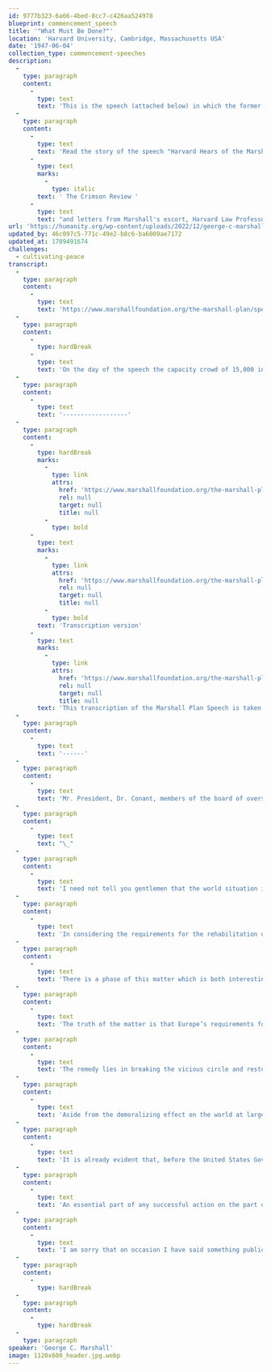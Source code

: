 ```yaml
---
id: 9777b323-6a66-4bed-8cc7-c426aa524978
blueprint: commencement_speech
title: '"What Must Be Done?"'
location: 'Harvard University, Cambridge, Massachusetts USA'
date: '1947-06-04'
collection_type: commencement-speeches
description:
  -
    type: paragraph
    content:
      -
        type: text
        text: 'This is the speech (attached below) in which the former Secretary of State outlined a program of economic assistance to war-torn Europe. Mr Marshall is the only professional soldier ever to have won the Nobel Peace Prize. '
  -
    type: paragraph
    content:
      -
        type: text
        text: 'Read the story of the speech "Harvard Hears of the Marshall Plan" published in the May 4, 1962,'
      -
        type: text
        marks:
          -
            type: italic
        text: ' The Crimson Review '
      -
        type: text
        text: "and letters from Marshall's escort, Harvard Law Professor E. M. Morgan, and Laird Bell, President of the Alumni Association."
url: 'https://humanity.org/wp-content/uploads/2022/12/george-c-marshall.jpg'
updated_by: 46c097c5-771c-49e2-b8c6-ba6009ae7172
updated_at: 1709491674
challenges:
  - cultivating-peace
transcript:
  -
    type: paragraph
    content:
      -
        type: text
        text: 'https://www.marshallfoundation.org/the-marshall-plan/speech/'
  -
    type: paragraph
    content:
      -
        type: hardBreak
      -
        type: text
        text: 'On the day of the speech the capacity crowd of 15,000 in Harvard Yard did not expect to see history made but simply to see one of the most admired public servants in America. However when Secretary Marshall began to read his speech there was a recognition that the carefully worded remarks on the political and economic crisis in Europe marked an important event. In that speech, Marshall outlined the need for an economic aid plan to help the devastated nations of Europe and their citizens to recover from the ravages of World War II. When Marshall said, “It is logical that the United States should do whatever it is able to do to assist in the return of normal economic health in the world, without which there can be no political stability and no assured peace,” the Secretary of State committed the United States to consider a European recovery plan that would be developed by the Europeans and presented to the United States. Thus was launched The Marshall Plan for which George C. Marshall would be awarded the Nobel Peace Prize.'
  -
    type: paragraph
    content:
      -
        type: text
        text: '------------------'
  -
    type: paragraph
    content:
      -
        type: hardBreak
        marks:
          -
            type: link
            attrs:
              href: 'https://www.marshallfoundation.org/the-marshall-plan/speech/#'
              rel: null
              target: null
              title: null
          -
            type: bold
      -
        type: text
        marks:
          -
            type: link
            attrs:
              href: 'https://www.marshallfoundation.org/the-marshall-plan/speech/#'
              rel: null
              target: null
              title: null
          -
            type: bold
        text: 'Transcription version'
      -
        type: text
        marks:
          -
            type: link
            attrs:
              href: 'https://www.marshallfoundation.org/the-marshall-plan/speech/#'
              rel: null
              target: null
              title: null
        text: 'This transcription of the Marshall Plan Speech is taken from a recorded tape in the Foundation’s archives. The principal differences between this transcription and the version distributed to the press by the State Department are the opening and the closing paragraphs which Marshall added while delivering his address.'
  -
    type: paragraph
    content:
      -
        type: text
        text: '------'
  -
    type: paragraph
    content:
      -
        type: text
        text: 'Mr. President, Dr. Conant, members of the board of overseers, ladies and gentlemen, I’m profoundly grateful and touched by the distinction and honor and great compliment accorded me by the authorities of Harvard this morning. I’m overwhelmed, as a matter of fact, and I’m rather fearful of my inability to maintain such a high rating as you’ve been generous enough to accord to me. In these historic and lovely surroundings, this perfect day, and this very wonderful assembly, it is a tremendously impressive thing to an individual in my position.'
  -
    type: paragraph
    content:
      -
        type: text
        text: "\_"
  -
    type: paragraph
    content:
      -
        type: text
        text: 'I need not tell you gentlemen that the world situation is very serious. That must be apparent to all intelligent people. I think one difficulty is that the problem is one of such enormous complexity that the very mass of facts presented to the public by press and radio make it exceedingly difficult for the man in the street to reach a clear appraisement of the situation. Furthermore, the people of this country are distant from the troubled areas of the earth and it is hard for them to comprehend the plight and consequent reactions of the long-suffering peoples, and the effect of those reactions on their governments in connection with our efforts to promote peace in the world.'
  -
    type: paragraph
    content:
      -
        type: text
        text: 'In considering the requirements for the rehabilitation of Europe the physical loss of life, the visible destruction of cities, factories, mines and railroads was correctly estimated, but it has become obvious during recent months that this visible destruction was probably less serious than the dislocation of the entire fabric of European economy. For the past ten years conditions have been highly abnormal. The feverish preparation for war and the more feverish maintenance of the war effort engulfed all aspects of national economies. Machinery has fallen into disrepair or is entirely obsolete. Under the arbitrary and destructive Nazi rule, virtually every possible enterprise was geared into the German war machine. Long-standing commercial ties, private institutions, banks, insurance companies and shipping companies disappeared, through loss of capital, absorption through nationalization or by simple destruction. In many countries, confidence in the local currency has been severely shaken. The breakdown of the business structure of Europe during the war was complete. Recovery has been seriously retarded by the fact that two years after the close of hostilities a peace settlement with Germany and Austria has not been agreed upon. But even given a more prompt solution of these difficult problems, the rehabilitation of the economic structure of Europe quite evidently will require a much longer time and greater effort than had been foreseen.'
  -
    type: paragraph
    content:
      -
        type: text
        text: 'There is a phase of this matter which is both interesting and serious. The farmer has always produced the foodstuffs to exchange with the city dweller for the other necessities of life. This division of labor is the basis of modern civilization. At the present time it is threatened with breakdown. The town and city industries are not producing adequate goods to exchange with the food-producing farmer. Raw materials and fuel are in short supply. Machinery is lacking or worn out. The farmer of the peasant cannot find the goods for sale which he desires to purchase. So the sale of his farm produce for money which he cannot use seems to him an unprofitable transaction. He, therefore, has withdrawn many fields from crop cultivation and is using them for grazing. He feeds more grain to stock and finds for himself and his family an ample supply of food, however short he may be on clothing and the other ordinary gadgets of civilization. Meanwhile people in the cities are short of food and fuel. So the governments are forced to use their foreign money and credits to procure these necessities abroad. This process exhausts funds which are urgently needed for reconstruction. This a very serious situation is rapidly developing which bodes no good for the world. The modern system of the division of labor upon which the exchange of products is based is in danger of breaking down.'
  -
    type: paragraph
    content:
      -
        type: text
        text: 'The truth of the matter is that Europe’s requirements for the next three or four years of foreign food and other essential products–principally from America–are so much greater than her present ability to pay that she must have substantial additional help, or face economic, social and political deterioration of a very grave character.'
  -
    type: paragraph
    content:
      -
        type: text
        text: 'The remedy lies in breaking the vicious circle and restoring the confidence of the European people in the economic future of their own countries and of Europe as a whole. The manufacturer and the farmer throughout wide areas must be able and willing to exchange their products for currencies the continuing value of which is not open to question.'
  -
    type: paragraph
    content:
      -
        type: text
        text: 'Aside from the demoralizing effect on the world at large and the possibilities of disturbances arising as a result of the desperation of the people concerned, the consequences to the economy of the United States should be apparent to all. It is logical that the United States should do whatever it is able to do to assist in the return of normal economic health in the world, without which there can be no political stability and no assured peace. Our policy is directed not against any country or doctrine but against hunger, poverty, desperation and chaos. Its purpose should be the revival of a working economy in the world so as to permit the emergence of political and social conditions in which free institutions can exist. Such assistance, I am convinced, must not be on a piece-meal basis as various crises develop. Any assistance that this Government may render in the future should provide a cure rather than a mere palliative. Any government that is willing to assist in the task of recovery will find full cooperation, I am sure, on the part of the United States Government. Any government which maneuvers to block the recovery of other countries cannot expect help from us. Furthermore, governments, political parties or groups which seek to perpetuate human misery in order to profit therefrom politically or otherwise will encounter the opposition of the United States.'
  -
    type: paragraph
    content:
      -
        type: text
        text: 'It is already evident that, before the United States Government can proceed much further in its efforts to alleviate the situation and help start the European world on its way to recovery, there must be some agreement among the countries of Europe as to the requirements of the situation and the part those countries themselves will take in order to give proper effect to whatever action might be undertaken by this Government. It would be neither fitting nor efficacious for this Government to undertake to draw up unilaterally a program designed to place Europe on its feet economically. This is the business of the Europeans. The initiative, I think, must come from Europe. The role of this country should consist of friendly aid in the drafting of a European program and of later support of such a program so far as it may be practical for us to do so. The program should be a joint one, agreed to by a number, if not all European nations.'
  -
    type: paragraph
    content:
      -
        type: text
        text: 'An essential part of any successful action on the part of the United States is an understanding on the part of the people of America of the character of the problem and the remedies to be applied. Political passion and prejudice should have no part. With foresight, and a willingness on the part of our people to face up to the vast responsibility which history has clearly placed upon our country, the difficulties I have outlined can and will be overcome.'
  -
    type: paragraph
    content:
      -
        type: text
        text: 'I am sorry that on occasion I have said something publicly in regard to our international situation; I’ve been forced by the necessities of the case to enter into rather technical discussions. But to my mind, it is of vast importance that our people reach some general understanding of what the complications really are, rather than react from a passion or a prejudice or an emotion of the moment. As I said more formally a moment ago, we are remote from the scene of these troubles. It is virtually impossible at this distance merely by reading, or listening, or even seeing photographs or motion pictures, to grasp at all the real significance of the situation. And yet the whole world of the future hangs on a proper judgment. It hangs, I think, to a large extent on the realization of the American people, of just what are the various dominant factors. What are the reactions of the people? What are the justifications of those reactions? What are the sufferings? What is needed? What can best be done? What must be done? Thank you very much.'
  -
    type: paragraph
    content:
      -
        type: hardBreak
  -
    type: paragraph
    content:
      -
        type: hardBreak
  -
    type: paragraph
speaker: 'George C. Marshall'
image: 1120x600_header.jpg.webp
---
```

